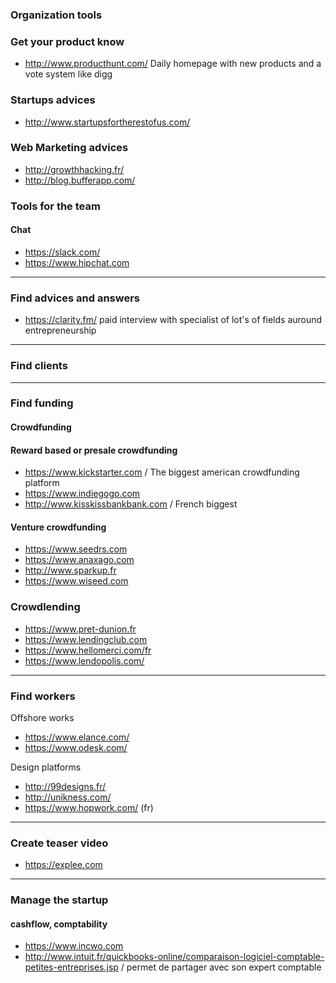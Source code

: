 ### Organization tools 

### Get your product know

* http://www.producthunt.com/ Daily homepage with new products and a vote system like digg

### Startups advices 

* http://www.startupsfortherestofus.com/

### Web Marketing advices 

* http://growthhacking.fr/
* http://blog.bufferapp.com/

### Tools for the team 

#### Chat 
* https://slack.com/
* https://www.hipchat.com

****

### Find advices and answers 

* https://clarity.fm/ paid interview with specialist of lot's of fields auround entrepreneurship


****

### Find clients

****

### Find funding 

#### Crowdfunding

#### Reward based or presale crowdfunding
* https://www.kickstarter.com / The biggest american crowdfunding platform
* https://www.indiegogo.com
* http://www.kisskissbankbank.com / French biggest

#### Venture crowdfunding
* https://www.seedrs.com
* https://www.anaxago.com
* http://www.sparkup.fr
* https://www.wiseed.com

### Crowdlending 

* https://www.pret-dunion.fr
* https://www.lendingclub.com
* https://www.hellomerci.com/fr
* https://www.lendopolis.com/

****
### Find workers

Offshore works 
* https://www.elance.com/
* https://www.odesk.com/

Design platforms
* http://99designs.fr/
* http://unikness.com/
* https://www.hopwork.com/ (fr)
***

### Create teaser video 

* https://explee.com

***
### Manage the startup 

#### cashflow, comptability

* https://www.incwo.com
* http://www.intuit.fr/quickbooks-online/comparaison-logiciel-comptable-petites-entreprises.jsp / permet de partager avec son expert comptable